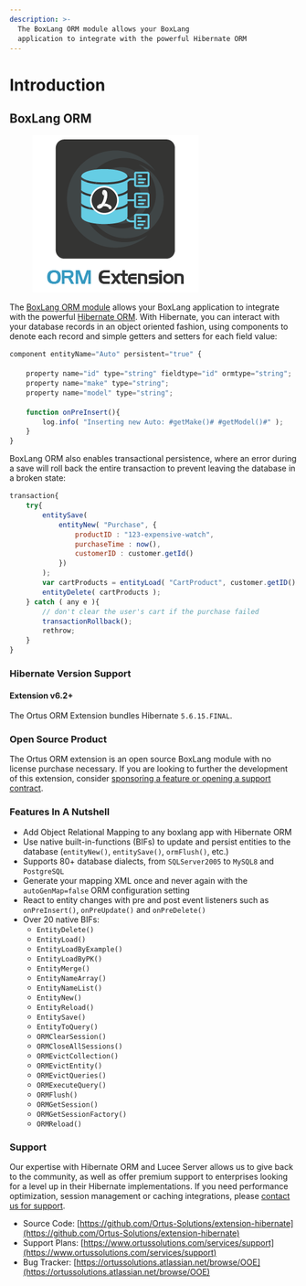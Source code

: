 ```yaml
---
description: >-
  The BoxLang ORM module allows your BoxLang
  application to integrate with the powerful Hibernate ORM
---
```


# Introduction

## BoxLang ORM

<figure><img src=".gitbook/assets/ORMExtension.png" alt=""><figcaption></figcaption></figure>

The [BoxLang ORM module](https://www.ortussolutions.com/products/orm-extension) allows your BoxLang
  application to integrate with the powerful [Hibernate ORM](https://hibernate.org/orm/). With Hibernate, you can interact with your database records in an object oriented fashion, using components to denote each record and simple getters and setters for each field value:

```js
component entityName="Auto" persistent="true" {

	property name="id" type="string" fieldtype="id" ormtype="string";
	property name="make" type="string";
	property name="model" type="string";

    function onPreInsert(){
        log.info( "Inserting new Auto: #getMake()# #getModel()#" );
    }
}
```

BoxLang ORM also enables transactional persistence, where an error during a save will roll back the entire transaction to prevent leaving the database in a broken state:

```js
transaction{
    try{
        entitySave(
            entityNew( "Purchase", {
                productID : "123-expensive-watch",
                purchaseTime : now(),
                customerID : customer.getId()
            })
        );
        var cartProducts = entityLoad( "CartProduct", customer.getID() );
        entityDelete( cartProducts );
    } catch ( any e ){
        // don't clear the user's cart if the purchase failed
        transactionRollback();
        rethrow;
    }
}
```

### Hibernate Version Support

#### Extension v6.2+

The Ortus ORM Extension bundles Hibernate `5.6.15.FINAL`.

### Open Source Product

The Ortus ORM extension is an open source BoxLang module with no license purchase necessary. If you are looking to further the development of this extension, consider [sponsoring a feature or opening a support contract](./#support).

### Features In A Nutshell

* Add Object Relational Mapping to any boxlang app with Hibernate ORM
* Use native built-in-functions (BIFs) to update and persist entities to the database (`entityNew()`, `entitySave()`, `ormFlush()`, etc.)
* Supports 80+ database dialects, from `SQLServer2005` to `MySQL8` and `PostgreSQL`
* Generate your mapping XML once and never again with the `autoGenMap=false` ORM configuration setting
* React to entity changes with pre and post event listeners such as `onPreInsert()`, `onPreUpdate()` and `onPreDelete()`
* Over 20 native BIFs:
  * `EntityDelete()`
  * `EntityLoad()`
  * `EntityLoadByExample()`
  * `EntityLoadByPK()`
  * `EntityMerge()`
  * `EntityNameArray()`
  * `EntityNameList()`
  * `EntityNew()`
  * `EntityReload()`
  * `EntitySave()`
  * `EntityToQuery()`
  * `ORMClearSession()`
  * `ORMCloseAllSessions()`
  * `ORMEvictCollection()`
  * `ORMEvictEntity()`
  * `ORMEvictQueries()`
  * `ORMExecuteQuery()`
  * `ORMFlush()`
  * `ORMGetSession()`
  * `ORMGetSessionFactory()`
  * `ORMReload()`

### Support

Our expertise with Hibernate ORM and Lucee Server allows us to give back to the community, as well as offer premium support to enterprises looking for a level up in their Hibernate implementations. If you need performance optimization, session management or caching integrations, please [contact us for support](https://ortussolutions.atlassian.net/servicedesk/customer/portal/9).

* Source Code: [https://github.com/Ortus-Solutions/extension-hibernate](https://github.com/Ortus-Solutions/extension-hibernate)
* Support Plans: [https://www.ortussolutions.com/services/support](https://www.ortussolutions.com/services/support)
* Bug Tracker: [https://ortussolutions.atlassian.net/browse/OOE](https://ortussolutions.atlassian.net/browse/OOE)
